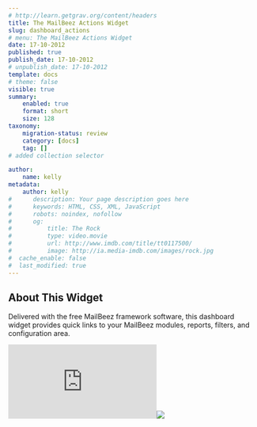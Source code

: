 ```yaml
---
# http://learn.getgrav.org/content/headers
title: The MailBeez Actions Widget
slug: dashboard_actions
# menu: The MailBeez Actions Widget
date: 17-10-2012
published: true
publish_date: 17-10-2012
# unpublish_date: 17-10-2012
template: docs
# theme: false
visible: true
summary:
    enabled: true
    format: short
    size: 128
taxonomy:
    migration-status: review
    category: [docs]
    tag: []
# added collection selector

author:
    name: kelly
metadata:
    author: kelly
#      description: Your page description goes here
#      keywords: HTML, CSS, XML, JavaScript
#      robots: noindex, nofollow
#      og:
#          title: The Rock
#          type: video.movie
#          url: http://www.imdb.com/title/tt0117500/
#          image: http://ia.media-imdb.com/images/rock.jpg
#  cache_enable: false
#  last_modified: true
---
```


## About This Widget

Delivered with the free MailBeez framework software, this dashboard widget provides quick links to your MailBeez modules, reports, filters, and configuration area.

[![](http://localhost/wordpress_mailbeez_EOL/wp-content/themes/awake/lib/scripts/timthumb/thumb.php?src=http://www.mailbeez.com/images/doc/dashboardbeez/mailbeez_actions.png&w=270&h=95&zc=1&q=100 "MailBeez Actions Widget")](http://www.mailbeez.com/images/doc/dashboardbeez/mailbeez_actions.png "MailBeez Actions Widget")![](http://localhost/wordpress_mailbeez_EOL/wp-content/themes/awake/images/shortcodes/image_shadow.png)
